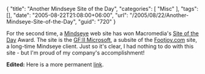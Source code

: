 {
	"title": "Another Mindseye Site of the Day",
	"categories": [
		"Misc"
	],
	"tags": [],
	"date": "2005-08-22T21:08:00+06:00",
	"url": "/2005/08/22/Another-Mindseye-Site-of-the-Day",
	"guid": "720"
}

For the second time, a <a href="http://www.mindseye.com">Mindseye</a> web site has won Macromedia's <a href="http://www.macromedia.com/cfusion/showcase/index.cfm">Site of the Day</a> Award. The site is the <a href="http://www.footjoy.com/gfII">GF:II Microsoft</a>, a subsite of the <a href="http://www.footjoy.com">Footjoy.com</a> site, a long-time Mindseye client. Just so it's clear, I had nothing to do with this site - but I'm proud of my company's accomplishment!

<b>Edited:</b> Here is a more permanent <a href="http://www.macromedia.com/cfusion/showcase/index.cfm?event=sotdarchive&year=2005&month=8&loc=en_us">link</a>.